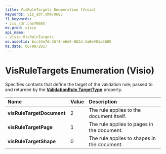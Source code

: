 ```yaml
---
title: VisRuleTargets Enumeration (Visio)
keywords: vis_sdr.chm70685
f1_keywords:
- vis_sdr.chm70685
ms.prod: visio
api_name:
- Visio.VisRuleTargets
ms.assetid: bcc34e7d-36f4-e6d9-062d-3a8e901a6609
ms.date: 06/08/2017
---
```



# VisRuleTargets Enumeration (Visio)

Specifies contants that define the target of the validation rule; passed to and returned by the **[ValidationRule.TargetType](validationrule-targettype-property-visio.md)** property.



|**Name**|**Value**|**Description**|
|:-----|:-----|:-----|
| **visRuleTargetDocument**|2|The rule applies to the document itself.|
| **visRuleTargetPage**|1|The rule applies to pages in the document.|
| **visRuleTargetShape**|0|The rule applies to shapes in the document.|

